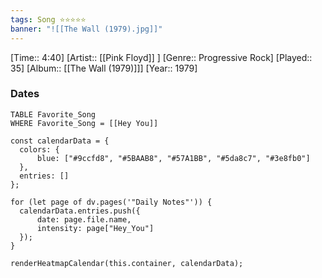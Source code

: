 ```yaml
---
tags: Song ⭐⭐⭐⭐⭐ 
banner: "![[The Wall (1979).jpg]]"
---
```

[Time:: 4:40]
[Artist:: [[Pink Floyd]] ]
[Genre:: Progressive Rock]
[Played:: 35]
[Album:: [[The Wall (1979)]]]
[Year:: 1979]
### Dates
````dataview
TABLE Favorite_Song
WHERE Favorite_Song = [[Hey You]]
````

  ```dataviewjs
const calendarData = { 
	colors: { 
		blue: ["#9ccfd8", "#5BAAB8", "#57A1BB", "#5da8c7", "#3e8fb0"] 
	}, 
	entries: [] 
}; 

for (let page of dv.pages('"Daily Notes"')) { 
	calendarData.entries.push({ 
		date: page.file.name, 
		intensity: page["Hey_You"]
	}); 
} 

renderHeatmapCalendar(this.container, calendarData);
```

